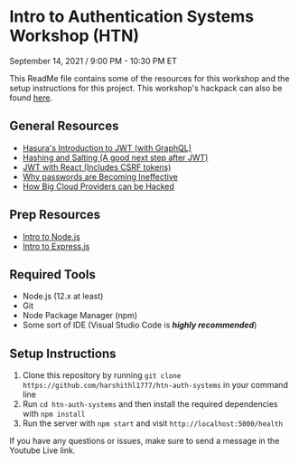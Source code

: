 # Intro to Authentication Systems Workshop (HTN)
September 14, 2021 / 9:00 PM - 10:30 PM ET

This ReadMe file contains some of the resources for this workshop and the setup instructions for this project. This workshop's hackpack can also be found [here](https://hackthenorth.com/hackpacks/IntroToAuthenticationSystems.pdf).

## General Resources
- [Hasura's Introduction to JWT (with GraphQL)](https://hasura.io/blog/best-practices-of-using-jwt-with-graphql/)
- [Hashing and Salting (A good next step after JWT)](https://crackstation.net/hashing-security.htm)
- [JWT with React (Includes CSRF tokens)](https://medium.com/@ryanchenkie_40935/react-authentication-how-to-store-jwt-in-a-cookie-346519310e81)
- [Why passwords are Becoming Ineffective](https://www.entrepreneur.com/article/309054)
- [How Big Cloud Providers can be Hacked](https://www.washingtonpost.com/technology/2020/03/02/cloud-hack-problems/)

## Prep Resources
- [Intro to Node.js](https://www.youtube.com/watch?v=fBNz5xF-Kx4)
- [Intro to Express.js](https://www.youtube.com/watch?v=SccSCuHhOw0)

## Required Tools
- Node.js (12.x at least)
- Git
- Node Package Manager (npm)
- Some sort of IDE (Visual Studio Code is ***highly recommended***)

## Setup Instructions
1. Clone this repository by running `git clone https://github.com/harshithl1777/htn-auth-systems` in your command line
2. Run `cd htn-auth-systems` and then install the required dependencies with `npm install`
4. Run the server with `npm start` and visit `http://localhost:5000/health` 

If you have any questions or issues, make sure to send a message in the Youtube Live link.
